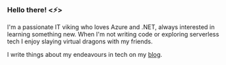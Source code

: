 ### Hello there! <⚡>

I'm a passionate IT viking who loves Azure and .NET, always interested in learning something new. When I'm not writing code or exploring serverless tech I enjoy slaying virtual dragons with my friends.

 I write things about my endeavours in tech on my [blog](https://www.pipehow.tech/).
